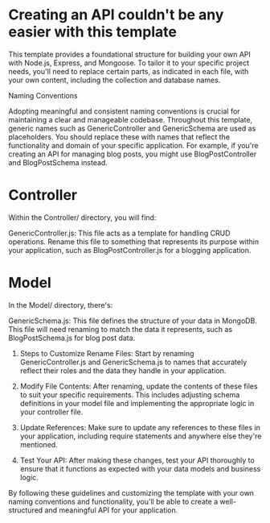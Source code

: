 # Creating an API couldn't be any easier with this template

This template provides a foundational structure for building your own API with Node.js, Express, and Mongoose. To tailor it to your specific project needs, you'll need to replace certain parts, as indicated in each file, with your own content, including the collection and database names.

Naming Conventions

Adopting meaningful and consistent naming conventions is crucial for maintaining a clear and manageable codebase. Throughout this template, generic names such as GenericController and GenericSchema are used as placeholders. You should replace these with names that reflect the functionality and domain of your specific application. For example, if you're creating an API for managing blog posts, you might use BlogPostController and BlogPostSchema instead.

# Controller

Within the Controller/ directory, you will find:

GenericController.js: This file acts as a template for handling CRUD operations. Rename this file to something that represents its purpose within your application, such as BlogPostController.js for a blogging application.

# Model

In the Model/ directory, there's:

GenericSchema.js: This file defines the structure of your data in MongoDB. This file will need renaming to match the data it represents, such as BlogPostSchema.js for blog post data.

1. Steps to Customize
Rename Files: Start by renaming GenericController.js and GenericSchema.js to names that accurately reflect their roles and the data they handle in your application.

2. Modify File Contents: After renaming, update the contents of these files to suit your specific requirements. This includes adjusting schema definitions in your model file and implementing the appropriate logic in your controller file.

3. Update References: Make sure to update any references to these files in your application, including require statements and anywhere else they're mentioned.

4. Test Your API: After making these changes, test your API thoroughly to ensure that it functions as expected with your data models and business logic.

By following these guidelines and customizing the template with your own naming conventions and functionality, you'll be able to create a well-structured and meaningful API for your application.
